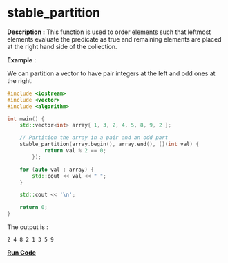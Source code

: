 # stable_partition

**Description :** This function is used to order elements such that leftmost elements evaluate the predicate as true and remaining elements are placed at the right hand side of the collection.

**Example** :

We can partition a vector to have pair integers at the left and odd ones at the right.

```cpp
#include <iostream>
#include <vector>
#include <algorithm>

int main() {
    std::vector<int> array{ 1, 3, 2, 4, 5, 8, 9, 2 };

    // Partition the array in a pair and an odd part
    stable_partition(array.begin(), array.end(), [](int val) {
            return val % 2 == 0;
        });

    for (auto val : array) {
        std::cout << val << " ";
    }

    std::cout << '\n';

    return 0;
}
```

The output is :

```
2 4 8 2 1 3 5 9
```

**[Run Code](https://ideone.com/JFOxNU)**
